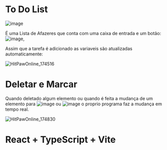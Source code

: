 # To Do List

![image](https://github.com/user-attachments/assets/dbe64bfc-f5a0-4fb3-b029-4574b0814ba6)

É uma Lista de Afazeres que conta com uma caixa de entrada e um botão: ![image](https://github.com/user-attachments/assets/198bd7a3-4adb-4ec1-bc5b-68345d64537a),

Assim que a tarefa é adicionado as variaveis são atualizadas automaticamente: 

![HitPawOnline_174516](https://github.com/user-attachments/assets/fa37ed95-0b86-4a11-ae35-e4cfcabb3dd2)

# Deletar e Marcar

Quando deletado algum elemento ou quando é feita a mudança de um elemento para ![image](https://github.com/user-attachments/assets/0b4aa2e8-5fa9-45b0-ac64-76dab50d66f4) ou ![image](https://github.com/user-attachments/assets/73ee7277-8c65-41a2-b268-dc52899e2367) o proprio programa faz a mudança em tempo real.

![HitPawOnline_174830](https://github.com/user-attachments/assets/412993da-9ba4-4b26-a3ef-5144a1a62650)

# React + TypeScript + Vite





